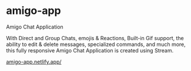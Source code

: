 # amigo-app
Amigo Chat Application

With Direct and Group Chats, emojis & Reactions, Built-in Gif support, the ability to edit & delete messages, specialized commands, and much more, this fully responsive Amigo Chat Application is created using Stream.


[amigo-app.netlify.app/](amigo-app.netlify.app/)
